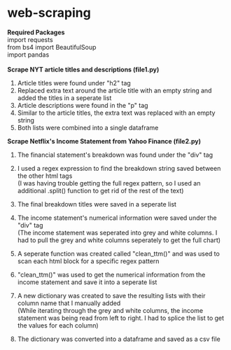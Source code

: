 # web-scraping

**Required Packages**<br/>
import requests <br/>
from bs4 import BeautifulSoup <br/>
import pandas <br/> 
<br/>
**Scrape NYT article titles and descriptions (file1.py)** <br/>
1. Article titles were found under "h2" tag <br/>
2. Replaced extra text around the article title with an empty string and added the titles in a seperate list
3. Article descriptions were found in the "p" tag <br/>
4. Similar to the article titles, the extra text was replaced with an empty string <br/>
5. Both lists were combined into a single dataframe <br/>

**Scrape Netflix's Income Statement from Yahoo Finance (file2.py)**<br/>
1. The financial statement's breakdown was found under the "div" tag <br/>
2. I used a regex expression to find the breakdown string saved between the other html tags <br/>
(I was having trouble getting the full regex pattern, so I used an additional .split() function to get rid of the rest of the text)<br/>
3. The final breakdown titles were saved in a seperate list<br/>

4. The income statement's numerical information were saved under the "div" tag <br/> 
(The income statement was seperated into grey and white columns. I had to pull the grey and white columns seperately to get the full chart)<br/>
5. A seperate function was created called "clean_ttm()" and was used to scan each html block for a specific regex pattern <br/>
6. "clean_ttm()" was used to get the numerical information from the income statement and save it into a seperate list <br/>

7. A new dictionary was created to save the resulting lists with their column name that I manually added <br/>
(While iterating through the grey and white columns, the income statement was being read from left to right. I had to splice the list to get the values for each column)<br/>
8. The dictionary was converted into a dataframe and saved as a csv file

